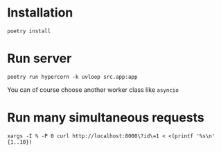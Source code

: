 # Installation

```console
poetry install
```

# Run server

```console
poetry run hypercorn -k uvloop src.app:app
```

You can of course choose another worker class like `asyncio`

# Run many simultaneous requests

```console
xargs -I % -P 0 curl http://localhost:8000\?id\=1 < <(printf '%s\n' {1..10})
```
